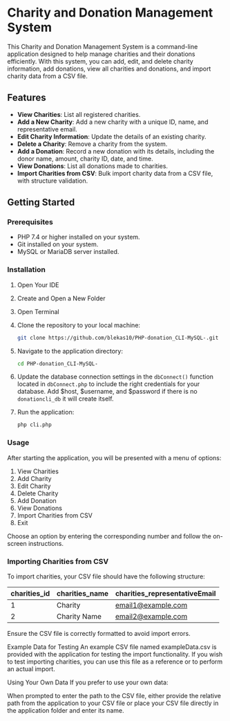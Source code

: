 # Charity and Donation Management System

This Charity and Donation Management System is a command-line application designed to help manage charities and their donations efficiently. With this system, you can add, edit, and delete charity information, add donations, view all charities and donations, and import charity data from a CSV file.

## Features

- **View Charities**: List all registered charities.
- **Add a New Charity**: Add a new charity with a unique ID, name, and representative email.
- **Edit Charity Information**: Update the details of an existing charity.
- **Delete a Charity**: Remove a charity from the system.
- **Add a Donation**: Record a new donation with its details, including the donor name, amount, charity ID, date, and time.
- **View Donations**: List all donations made to charities.
- **Import Charities from CSV**: Bulk import charity data from a CSV file, with structure validation.

## Getting Started

### Prerequisites

- PHP 7.4 or higher installed on your system.
- Git installed on your system.
- MySQL or MariaDB server installed.

### Installation

1. Open Your IDE
   
2. Create and Open a New Folder
   
3. Open Terminal

4. Clone the repository to your local machine:
    ```bash
    git clone https://github.com/blekas10/PHP-donation_CLI-MySQL-.git
   
5. Navigate to the application directory:
    ```bash
    cd PHP-donation_CLI-MySQL-

6. Update the database connection settings in the `dbConnect()` function located in `dbConnect.php` to include the right credentials for your database. Add $host, $username, and $password if there is no `donationcli_db` it will create itself.

7. Run the application:
    ```bash
    php cli.php

### Usage

After starting the application, you will be presented with a menu of options:

1. View Charities
2. Add Charity
3. Edit Charity
4. Delete Charity
5. Add Donation
6. View Donations
7. Import Charities from CSV
8. Exit

Choose an option by entering the corresponding number and follow the on-screen instructions.

### Importing Charities from CSV

To import charities, your CSV file should have the following structure:

| charities_id | charities_name | charities_representativeEmail |
|--------------|----------------|-------------------------------|
| 1            | Charity   | email1@example.com            |
| 2            | Charity Name   | email2@example.com            |

Ensure the CSV file is correctly formatted to avoid import errors.

Example Data for Testing
An example CSV file named exampleData.csv is provided with the application for testing the import functionality. If you wish to test importing charities, you can use this file as a reference or to perform an actual import.

Using Your Own Data
If you prefer to use your own data:

When prompted to enter the path to the CSV file, either provide the relative path from the application to your CSV file or place your CSV file directly in the application folder and enter its name.